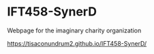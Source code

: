 # IFT458-SynerD
Webpage for the imaginary charity organization

https://tisaconundrum2.github.io/IFT458-SynerD/
